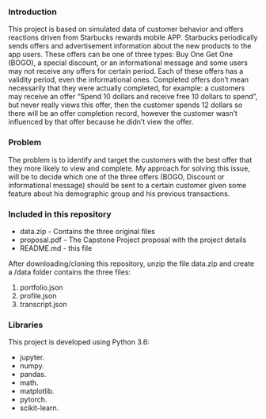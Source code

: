 

### Introduction

This project is based on simulated data of customer behavior and offers reactions driven from Starbucks rewards mobile APP.
Starbucks periodically sends offers and advertisement information about the new products to the app users. These offers can be one of three types: Buy One Get One (BOGO), a special discount, or an informational message and some users may not receive any offers for certain period. Each of these offers has a validity period, even the informational ones. 
Completed offers don’t mean necessarily that they were actually completed, for example: a customers may receive an offer “Spend 10 dollars and receive free 10 dollars to spend”, but never really views this offer, then the customer spends 12 dollars so there will be an offer completion record, however the customer wasn’t influenced by that offer because he didn’t view the offer.

### Problem

The problem is to identify and target the customers with the best offer that they more likely to view and complete.
My approach for solving this issue, will be to decide which one of the three offers (BOGO, Discount or informational message) should be sent to a certain customer given some feature about his demographic group and his previous transactions. 

### Included in this repository
- data.zip - Contains the three original files 
- proposal.pdf - The Capstone Project proposal with the project details
- README.md - this file

After downloading/cloning this repository, unzip the file data.zip and create a /data folder contains the three files:
  1. portfolio.json
  2. profile.json
  3. transcript.json

### Libraries
This project is developed using Python 3.6:
  - jupyter.
  - numpy. 
  - pandas. 
  - math. 
  - matplotlib. 
  - pytorch. 
  - scikit-learn.
